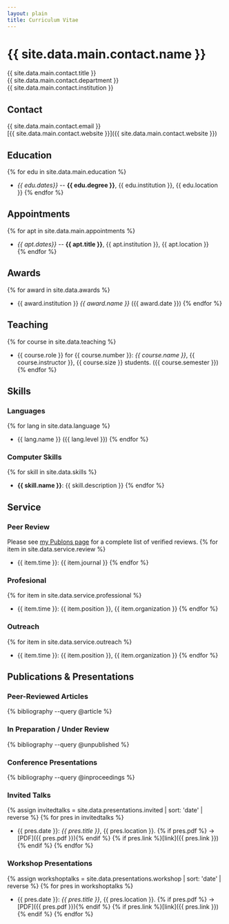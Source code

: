 ```yaml
---
layout: plain
title: Curriculum Vitae
---
```


# {{ site.data.main.contact.name }}
{{ site.data.main.contact.title }}  
{{ site.data.main.contact.department }}  
{{ site.data.main.contact.institution }}  

## Contact ##
{{ site.data.main.contact.email }}  
[{{ site.data.main.contact.website }}]({{ site.data.main.contact.website }})

## Education ##
{% for edu in site.data.main.education %}
* _{{ edu.dates}}_ -- __{{ edu.degree }}__, {{ edu.institution }}, {{ edu.location }}
{% endfor %}

## Appointments ##
{% for apt in site.data.main.appointments %}
* _{{ apt.dates}}_ -- __{{ apt.title }}__, {{ apt.institution }}, {{ apt.location }}    
{% endfor %}

## Awards ##
{% for award in site.data.awards %}
*  {{ award.institution }} _{{ award.name }}_ ({{ award.date }})
{% endfor %}

## Teaching

{% for course in site.data.teaching %}
*  {{ course.role }} for {{ course.number }}: _{{ course.name }}_, {{ course.instructor }}, {{ course.size }} students. ({{ course.semester }})
{% endfor %}

## Skills ##

### Languages

{% for lang in site.data.language %}
* {{ lang.name }} ({{ lang.level }})
{% endfor %}

### Computer Skills

{% for skill in site.data.skills %}
* **{{ skill.name }}**: {{ skill.description }}
{% endfor %}

## Service ##

### Peer Review ###

Please see [my Publons page](publons.com/a/1468228/) for a complete list of verified reviews.
{% for item in site.data.service.review %}
* {{ item.time }}: {{ item.journal }}
{% endfor %}

### Profesional ###
{% for item in site.data.service.professional %}
* {{ item.time }}: {{ item.position }}, {{ item.organization }}
{% endfor %}

### Outreach ###
{% for item in site.data.service.outreach %}
* {{ item.time }}: {{ item.position }}, {{ item.organization }}
{% endfor %}

## Publications & Presentations ##

### Peer-Reviewed Articles ###
{% bibliography  --query @article %}

### In Preparation / Under Review
{% bibliography --query @unpublished %}

### Conference Presentations ###
{% bibliography  --query @inproceedings %}

### Invited Talks ###
{% assign invitedtalks = site.data.presentations.invited | sort: 'date' | reverse %}
{% for pres in invitedtalks %}
* {{ pres.date }}: _{{ pres.title }}_, {{ pres.location }}. {% if pres.pdf %} &rarr; [PDF]({{ pres.pdf }}){% endif %} {% if pres.link %}[link]({{ pres.link }}){% endif %}
{% endfor %}

### Workshop Presentations ###
{% assign workshoptalks = site.data.presentations.workshop | sort: 'date' | reverse %}
{% for pres in workshoptalks %}
* {{ pres.date }}: _{{ pres.title }}_, {{ pres.location }}. {% if pres.pdf %} &rarr; [PDF]({{ pres.pdf }}){% endif %} {% if pres.link %}[link]({{ pres.link }}){% endif %}
{% endfor %}